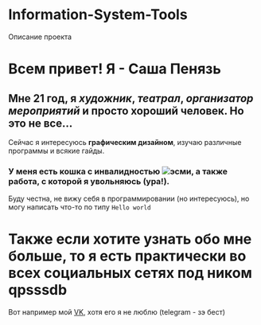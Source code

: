 # Information-System-Tools
Описание проекта 
# Всем привет! Я - **Саша Пенязь** 
## Мне 21 год, я *художник*, *театрал*, *организатор мероприятий* и просто **хороший** человек. Но это не все...
Сейчас я интересуюсь **графическим дизайном**, изучаю различные программы и всякие гайды.
### У меня есть кошка с инвалидностью ![эсми](https://user-images.githubusercontent.com/112740304/188254480-0a10c714-b380-45d3-9e7d-1cf69bea69f2.jpg), а также работа, с которой я увольняюсь (ура!).
Буду честна, не вижу себя в программировании (но интересуюсь), но могу написать что-то по типу
`Hello world`
# Также если хотите узнать обо мне больше, то я есть практически во всех социальных сетях под ником **qpsssdb** 
Вот например мой [VK](https://vk.com/qpsssdb), хотя его я не люблю (telegram - зэ бест)
